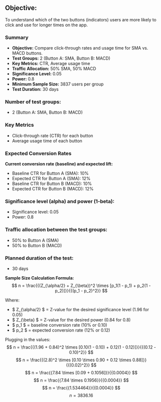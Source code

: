 
## **Objective:**
To understand which of the two buttons (indicators) users are more likely to click and use for longer times on the app.

### Summary

- **Objective:** Compare click-through rates and usage time for SMA vs. MACD buttons.
- **Test Groups:** 2 (Button A: SMA, Button B: MACD)
- **Key Metrics:** CTR, Average usage time
- **Traffic Allocation:** 50% SMA, 50% MACD
- **Significance Level:** 0.05
- **Power:** 0.8
- **Minimum Sample Size:** 3837 users per group
- **Test Duration:** 30 days

### **Number of test groups:**
- 2 (Button A: SMA, Button B: MACD)

### Key Metrics

- Click-through rate (CTR) for each button
- Average usage time of each button

### Expected Conversion Rates

**Current conversion rate (baseline) and expected lift:**
- Baseline CTR for Button A (SMA): 10%
- Expected CTR for Button A (SMA): 12%
- Baseline CTR for Button B (MACD): 10%
- Expected CTR for Button B (MACD): 12%

### **Significance level (alpha) and power (1-beta):**
- Significance level: 0.05
- Power: 0.8

### **Traffic allocation between the test groups:**
- 50% to Button A (SMA)
- 50% to Button B (MACD)

### **Planned duration of the test:**
- 30 days

**Sample Size Calculation Formula:**
$$ n = \frac{{(Z_{\alpha/2} + Z_{\beta})^2 \times [p_1(1 - p_1) + p_2(1 - p_2)]}}{{(p_1 - p_2)^2}} $$

Where:
- $ Z_{\alpha/2} $ = Z-value for the desired significance level (1.96 for 0.05)
- $ Z_{\beta} $ = Z-value for the desired power (0.84 for 0.8)
- $ p_1 $ = baseline conversion rate (10% or 0.10)
- $ p_2 $ = expected conversion rate (12% or 0.12)

Plugging in the values:
$$ n = \frac{{(1.96 + 0.84)^2 \times [0.10(1 - 0.10) + 0.12(1 - 0.12)]}}{{(0.12 - 0.10)^2}} $$
$$ n = \frac{{(2.8)^2 \times [0.10 \times 0.90 + 0.12 \times 0.88]}}{{(0.02)^2}} $$
$$ n = \frac{{7.84 \times [0.09 + 0.1056]}}{{0.0004}} $$
$$ n = \frac{{7.84 \times 0.1956}}{{0.0004}} $$
$$ n = \frac{{1.534464}}{{0.0004}} $$
$$ n = 3836.16 $$


